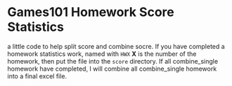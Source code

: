 # Games101 Homework Score Statistics

a little code to help split score and combine socre. If you have completed a homework statistics work, named with `HWX` **X** is the number of the homework, then put the file into the `score` directory. If all combine_single homework have completed, I will combine all combine_single homework into a final excel file. 
